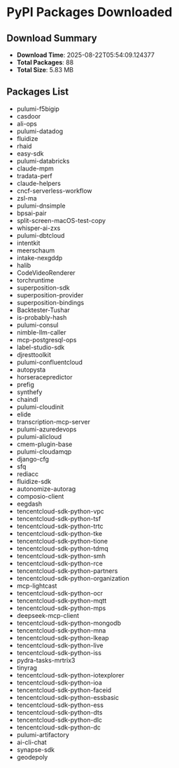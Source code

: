 # PyPI Packages Downloaded

## Download Summary
- **Download Time**: 2025-08-22T05:54:09.124377
- **Total Packages**: 88
- **Total Size**: 5.83 MB

## Packages List
- pulumi-f5bigip
- casdoor
- ali-ops
- pulumi-datadog
- fluidize
- rhaid
- easy-sdk
- pulumi-databricks
- claude-mpm
- tradata-perf
- claude-helpers
- cncf-serverless-workflow
- zsl-ma
- pulumi-dnsimple
- bpsai-pair
- split-screen-macOS-test-copy
- whisper-ai-zxs
- pulumi-dbtcloud
- intentkit
- meerschaum
- intake-nexgddp
- halib
- CodeVideoRenderer
- torchruntime
- superposition-sdk
- superposition-provider
- superposition-bindings
- Backtester-Tushar
- is-probably-hash
- pulumi-consul
- nimble-llm-caller
- mcp-postgresql-ops
- label-studio-sdk
- djresttoolkit
- pulumi-confluentcloud
- autopysta
- horseracepredictor
- prefig
- synthefy
- chaindl
- pulumi-cloudinit
- elide
- transcription-mcp-server
- pulumi-azuredevops
- pulumi-alicloud
- cmem-plugin-base
- pulumi-cloudamqp
- django-cfg
- sfq
- rediacc
- fluidize-sdk
- autonomize-autorag
- composio-client
- eegdash
- tencentcloud-sdk-python-vpc
- tencentcloud-sdk-python-tsf
- tencentcloud-sdk-python-trtc
- tencentcloud-sdk-python-tke
- tencentcloud-sdk-python-tione
- tencentcloud-sdk-python-tdmq
- tencentcloud-sdk-python-smh
- tencentcloud-sdk-python-rce
- tencentcloud-sdk-python-partners
- tencentcloud-sdk-python-organization
- mcp-lightcast
- tencentcloud-sdk-python-ocr
- tencentcloud-sdk-python-mqtt
- tencentcloud-sdk-python-mps
- deepseek-mcp-client
- tencentcloud-sdk-python-mongodb
- tencentcloud-sdk-python-mna
- tencentcloud-sdk-python-lkeap
- tencentcloud-sdk-python-live
- tencentcloud-sdk-python-iss
- pydra-tasks-mrtrix3
- tinyrag
- tencentcloud-sdk-python-iotexplorer
- tencentcloud-sdk-python-ioa
- tencentcloud-sdk-python-faceid
- tencentcloud-sdk-python-essbasic
- tencentcloud-sdk-python-ess
- tencentcloud-sdk-python-dts
- tencentcloud-sdk-python-dlc
- tencentcloud-sdk-python-dc
- pulumi-artifactory
- ai-cli-chat
- synapse-sdk
- geodepoly
